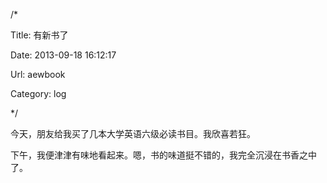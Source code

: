 /*

Title: 有新书了

Date: 2013-09-18 16:12:17

Url: aewbook

Category: log

*/

今天，朋友给我买了几本大学英语六级必读书目。我欣喜若狂。

下午，我便津津有味地看起来。嗯，书的味道挺不错的，我完全沉浸在书香之中了。